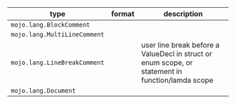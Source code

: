 | type | format | description |
|---|---|---|
| `mojo.lang.BlockComment` |  |  |
| `mojo.lang.MultiLineComment` |  |  |
| `mojo.lang.LineBreakComment` |  | user line break before a ValueDecl in struct or enum scope, or statement in function/lamda scope |
| `mojo.lang.Document` |  |  |
